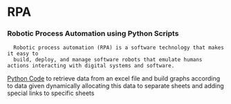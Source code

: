 # RPA
### Robotic Process Automation using Python Scripts

      Robotic process automation (RPA) is a software technology that makes it easy to 
      build, deploy, and manage software robots that emulate humans actions interacting with digital systems and software.

[Python Code]() to retrieve data from an excel file and build graphs according to data given dynamically allocating this data to separate sheets and adding special links to specific sheets 
